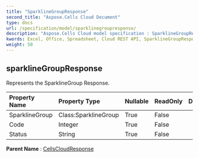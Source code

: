 ```yaml
---
title: "SparklineGroupResponse"
second_title: "Aspose.Cells Cloud Document"
type: docs
url: /specification/model/sparklinegroupresponse/
description: "Aspose.Cells Cloud model specification : SparklineGroupResponse. Effortlessly handle Excel and other spreadsheet documents with features like opening, generating, editing, splitting, merging, comparing, and converting."
kwords: Excel, Office, Spreadsheet, Cloud REST API, SparklineGroupResponse
weight: 50
---
```


## **sparklineGroupResponse**

Represents the SparklineGroup Response. 

| Property Name | Property Type | Nullable |  ReadOnly | DefaultValue | Description | 
| :- | :- | :- |:- |  :- | :- |
| SparklineGroup | Class:SparklineGroup | True |  False |  |  |  
| Code | Integer | True |  False |  |  |  
| Status | String | True |  False |  |  |  

**Parent Name** : [CellsCloudResponse](/specification/model/cellscloudresponse)

